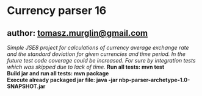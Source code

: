 Currency parser 16
==============

author: tomasz.murglin@gmail.com
--------------

*Simple JSE8 project for calculations of currency average exchange rate and the standard deviation for given currencies and time period.*
*In the future test code coverage could be increased. For sure by integration tests which was skipped due to lack of time.*
**Run all tests: mvn test**  
**Build jar and run all tests: mvn package**  
**Execute already packaged jar file: java -jar nbp-parser-archetype-1.0-SNAPSHOT.jar**
